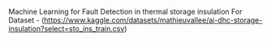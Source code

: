 Machine Learning for Fault Detection in thermal storage insulation
For Dataset - (https://www.kaggle.com/datasets/mathieuvallee/ai-dhc-storage-insulation?select=sto_ins_train.csv)

